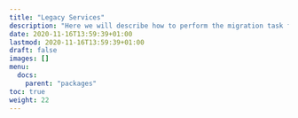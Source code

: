 ```yaml
---
title: "Legacy Services"
description: "Here we will describe how to perform the migration task from endpoints to packages and services"
date: 2020-11-16T13:59:39+01:00
lastmod: 2020-11-16T13:59:39+01:00
draft: false
images: []
menu:
  docs:
    parent: "packages"
toc: true
weight: 22
---
```

